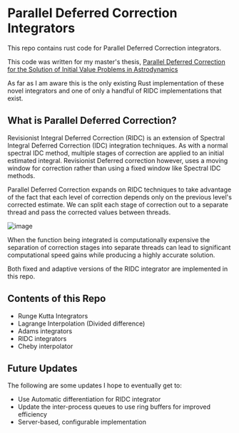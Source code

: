 # Parallel Deferred Correction Integrators
This repo contains rust code for Parallel Deferred Correction integrators.

This code was written for my master's thesis, [Parallel Deferred Correction for the Solution of Initial Value
Problems in Astrodynamics](https://www.proquest.com/openview/760114430fcc2b09540fa9fe6392a592/1?pq-origsite=gscholar&cbl=51922&diss=y)

As far as I am aware this is the only existing Rust implementation of these novel integrators and one of only a handful of RIDC implementations that exist.


## What is Parallel Deferred Correction?
Revisionist Integral Deferred Correction (RIDC) is an extension of Spectral Integral Deferred Correction (IDC) integration techniques. As with a normal spectral IDC method, multiple stages of correction are applied to an initial estimated integral. Revisionist Deferred correction however, uses a moving window for correction rather than using a fixed window like Spectral IDC methods.

Parallel Deferred Correction expands on RIDC techniques to take advantage of the fact that each level of correction depends only on the previous level's corrected estimate. We can split each stage of correction out to a separate thread and pass the corrected values between threads.

![image](https://user-images.githubusercontent.com/32889994/188971349-bacfb713-6a45-4552-b085-5ec16ff39155.png)

When the function being integrated is computationally expensive the separation of correction stages into separate threads can lead to significant computational speed gains while producing a highly accurate solution. 

Both fixed and adaptive versions of the RIDC integrator are implemented in this repo.



## Contents of this Repo
- Runge Kutta Integrators
- Lagrange Interpolation (Divided difference)
- Adams integrators 
- RIDC integrators
- Cheby interpolator

## Future Updates
The following are some updates I hope to eventually get to:
- Use Automatic differentiation for RIDC integrator
- Update the inter-process queues to use ring buffers for improved efficiency 
- Server-based, configurable implementation


